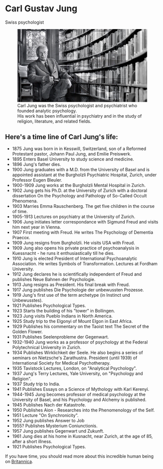 <!DOCTYPE html>
<html lang="en">
  <head>
    <meta charset="UTF-8" />
    <meta http-equiv="X-UA-Compatible" content="IE=edge" />
    <meta name="viewport" content="width=device-width, initial-scale=1.0" />
    <title>Tribute Page of Carl Jung</title>
    <link rel="stylesheet" href="./styles.css" />
  </head>
  <body>
    <div class="container">
      <main id="main">
        <h1 id="title">Carl Gustav Jung</h1>
        <p class="subtitle">Swiss psychologist</p>
        <figure id="img-div">
          <img
            src="./karl-jung.webp"
            alt="Carl Gustav Jung swiss psychologist"
            id="img"
          />
          <figcaption id="img-caption">
            Carl Jung was the Swiss psychologist and psychiatrist who founded
            analytic psychology. <br />
            His work has been influential in psychiatry and in the study of
            religion, literature, and related fields.
          </figcaption>
        </figure>
        <div class="timeline">
          <h2>Here's a time line of Carl Jung's life:</h2>
          <ul>
            <li>
              <span class="year">1875</span> Jung was born in in Kesswill,
              Switzerland, son of a Reformed Protestant pastor, Johann Paul
              Jung, and Emilie Preiswerk.
            </li>
            <li>
              <span class="year">1895</span> Enters Basel University to study
              science and medicine.
            </li>
            <li><span class="year">1896</span> Jung's father dies.</li>
            <li>
              <span class="year">1900</span> Jung graduates with a M.D. from the
              University of Basel and is appointed assistant at the Burgholzli
              Psychiatric Hospital, Zurich, under Professor Eugen Bleuler.
            </li>
            <li>
              <span class="year">1900-1909</span> Jung works at the Burgholzli
              Mental Hospital in Zurich.
            </li>
            <li>
              <span class="year">1902</span> Jung gets his Ph.D. at the
              University of Zurich with a doctoral dissertation On the
              Psychology and Pathology of So-Called Occult Phenomena.
            </li>
            <li>
              <span class="year">1903</span> Marries Emma Rauschenberg. The get
              five children in the course of time.
            </li>
            <li>
              <span class="year">1905-1913</span> Lectures on psychiatry at the
              University of Zurich.
            </li>
            <li>
              <span class="year">1906</span> Jung initiates letter
              correspondance with Sigmund Freud and visits him next year in
              Vienna.
            </li>
            <li>
              <span class="year">1907</span> First meeting with Freud. He writes
              The Psychology of Dementia Praecox.
            </li>
            <li>
              <span class="year">1909</span> Jung resigns from Burgholzli. He
              visits USA with Freud.
            </li>
            <li>
              <span class="year">1909</span>
              Jung also opens his private practice of psychoanalysis in
              Kuessnacht - he runs it enthusiastically till he dies.
            </li>
            <li>
              <span class="year">1910</span> Jung is elected President of
              International Psychoanalytic Association. He writes Symbols of
              Transformation. Lectures at Fordham University.
            </li>
            <li>
              <span class="year">1912</span>
              Jung declares he is scientifically independent of Freud and
              publishes Neue Bahnen der Psychologie.
            </li>
            <li>
              <span class="year">1913</span> Jung resigns as President. His
              final break with Freud.
            </li>
            <li>
              <span class="year">1917</span> Jung publishes Die Psychologie der
              unbewussten Prozesse.
            </li>
            <li>
              <span class="year">1919</span> Jung's first use of the term
              archetype (in Instinct und Unbewusstes).
            </li>
            <li>
              <span class="year">1921</span> Publishes Psychological Types.
            </li>
            <li>
              <span class="year">1923</span> Starts the building of his "tower"
              in Bollingen.
            </li>
            <li>
              <span class="year">1923</span> Jung visits Pueblo Indians in North
              America.
            </li>
            <li>
              <span class="year">1925</span> Study trip to the Elgonyi of Mount
              Elgon in East Africa.
            </li>
            <li>
              <span class="year">1929</span> Publishes his commentary on the
              Taoist text The Secret of the Golden Flower.
            </li>
            <li>
              <span class="year">1931</span> Publishes Seelenprobleme der
              Gegenwart.
            </li>
            <li>
              <span class="year">1932-1940</span> Jung works as a professor of
              psychology at the Federal Polytechnical University in Zurich.
            </li>
            <li>
              <span class="year">1934</span>
              Publishes Wirklichkeit der Seele. He also begins a series of
              seminars on Nietzsche's Zarathustra. President (until 1939) of
              International Society for Medical Psychotherapy.
            </li>
            <li>
              <span class="year">1935</span> Tavistock Lectures, London, on
              "Analytical Psychology".
            </li>
            <li>
              <span class="year">1937</span> Jung's Terry Lectures, Yale
              University, on "Psychology and Religion".
            </li>
            <li><span class="year">1937</span> Study trip to India.</li>
            <li>
              <span class="year">1941</span> Publishes Essays on a Science of
              Mythology with Karl Kerenyi.
            </li>
            <li>
              <span class="year">1944-1945</span> Jung becomes professor of
              medical psychology at the University of Basel, and his Psychology
              and Alchemy is published.
            </li>
            <li>
              <span class="year">1945</span> Publishes Nach der Katastrofe.
            </li>
            <li>
              <span class="year">1950</span> Publishes Aion - Researches into
              the Phenomenology of the Self.
            </li>
            <li><span class="year">1951</span> Lecture "On Synchronicity".</li>
            <li><span class="year">1952</span> Jung publishes Answer to Job</li>
            <li>
              <span class="year">1955?</span> Publishes Mysterium Coniunctionis.
            </li>
            <li>
              <span class="year">1957</span> Jung publishes Gegenwart und
              Zukunft.
            </li>
            <li>
              <span class="year">1961</span> Jung dies at his home in Kusnacht,
              near Zurich, at the age of 85, after a short illness.
            </li>
            <li>
              <span class="year">1921</span> Publishes Psychological Types.
            </li>
          </ul>
        </div>
        <div id="tribute-info">
          If you have time, you should read more about this incredible human
          being on
          <a
            href="https://www.britannica.com/biography/Carl-Jung"
            target="_blank"
            id="tribute-link"
            >Britannica</a
          >.
        </div>
      </main>
    </div>
  </body>
</html>
